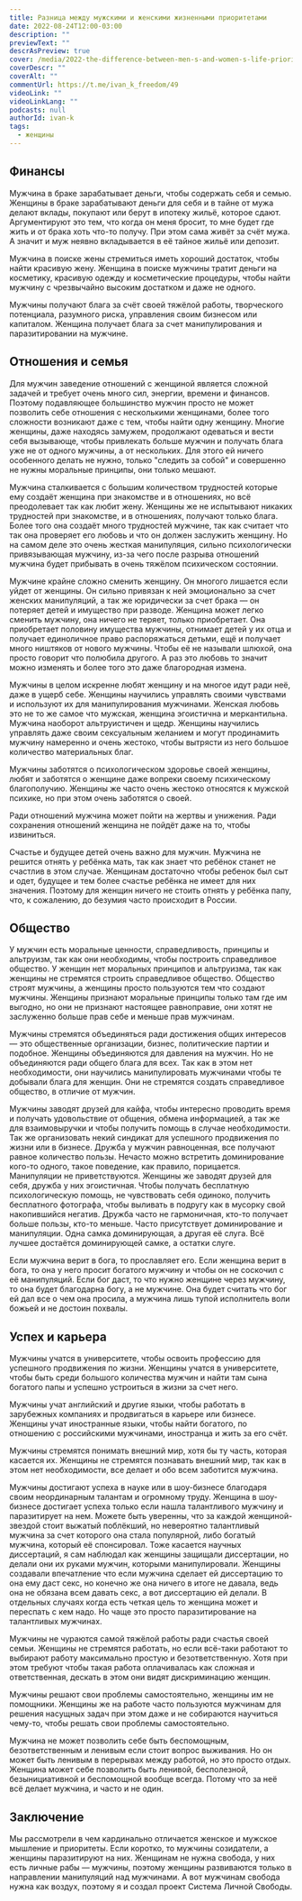 ```yaml
---
title: Разница между мужскими и женскими жизненными приоритетами
date: 2022-08-24T12:00-03:00
description: ""
previewText: ""
descrAsPreview: true
cover: /media/2022-the-difference-between-men-s-and-women-s-life-priorities.jpg
coverDescr: ""
coverAlt: ""
commentUrl: https://t.me/ivan_k_freedom/49
videoLink: ""
videoLinkLang: ""
podcasts: null
authorId: ivan-k
tags:
  - женщины
---
```


## Финансы

Мужчина в браке зарабатывает деньги, чтобы содержать себя и семью.
Женщины в браке зарабатывают деньги для себя и в тайне от мужа делают вклады, покупают или берут в ипотеку жильё, которое сдают. Аргументируют это тем, что когда он меня бросит, то мне будет где жить и от брака хоть что-то получу. При этом сама живёт за счёт мужа. А значит и муж неявно вкладывается в её тайное жильё или депозит.

Мужчина в поиске жены стремиться иметь хороший достаток, чтобы найти красивую жену.
Женщина в поиске мужчины тратит деньги на косметику, красивую одежду и косметические процедуры, чтобы найти мужчину с чрезвычайно высоким достатком и даже не одного.

Мужчины получают блага за счёт своей тяжёлой работы, творческого потенциала, разумного риска, управления своим бизнесом или капиталом.
Женщина получает блага за счет манипулирования и паразитировании на мужчине.

## Отношения и семья

Для мужчин заведение отношений с женщиной является сложной задачей и требует очень много сил, энергии, времени и финансов. Поэтому подавляющее большинство мужчин просто не может позволить себе отношения с несколькими женщинами, более того сложности возникают даже с тем, чтобы найти одну женщину.
Многие женщины, даже находясь замужем, продолжают одеваться и вести себя вызывающе, чтобы привлекать больше мужчин и получать блага уже не от одного мужчины, а от нескольких. Для этого ей ничего особенного делать не нужно, только "следить за собой" и совершенно не нужны моральные принципы, они только мешают.

Мужчина сталкивается с большим количеством трудностей которые ему создаёт женщина при знакомстве и в отношениях, но всё преодолевает так как любит жену.
Женщины же не испытывают никаких трудностей при знакомстве, и в отношениях, получают только блага. Более того она создаёт много трудностей мужчине, так как считает что так она проверяет его любовь и что он должен заслужить женщину. Но на самом деле это очень жесткая манипуляция, сильно психологически привязывающая мужчину, из-за чего после разрыва отношений мужчина будет прибывать в очень тяжёлом психическом состоянии.

Мужчине крайне сложно сменить женщину. Он многого лишается если уйдет от женщины. Он сильно привязан к ней эмоционально за счет женских манипуляций, а так же юридически за счет брака — он потеряет детей и имущество при разводе.
Женщина может легко сменить мужчину, она ничего не теряет, только приобретает. Она приобретает половину имущества мужчины, отнимает детей у их отца и получает единоличное право распоряжаться детьми, ещё и получает много ништяков от нового мужчины. Чтобы её не называли шлюхой, она просто говорит что полюбила другого. А раз это любовь то значит можно изменять и более того это даже благородная измена.

Мужчины в целом искренне любят женщину и на многое идут ради неё, даже в ущерб себе.
Женщины научились управлять своими чувствами и используют их для манипулирования мужчинами. Женская любовь это не то же самое что мужская, женщина эгоистична и меркантильна. Мужчина наоборот альтруистичен и щедр. Женщины научились управлять даже своим сексуальным желанием и могут продинамить мужчину намеренно и очень жестоко, чтобы вытрясти из него большое количество материальных благ.

Мужчины заботятся о психологическом здоровье своей женщины, любят и заботятся о женщине даже вопреки своему психическому благополучию.
Женщины же часто очень жестоко относятся к мужской психике, но при этом очень заботятся о своей.

Ради отношений мужчина может пойти на жертвы и унижения.
Ради сохранения отношений женщина не пойдёт даже на то, чтобы извиниться.

Счастье и будущее детей очень важно для мужчин. Мужчина не решится отнять у ребёнка мать, так как знает что ребёнок станет не счастлив в этом случае.
Женщинам достаточно чтобы ребенок был сыт и одет, будущее и тем более счастье ребёнка не имеет для них значения. Поэтому для женщин ничего не стоить отнять у ребёнка папу, что, к сожалению, до безумия часто происходит в России.

## Общество

У мужчин есть моральные ценности, справедливость, принципы и альтруизм, так как они необходимы, чтобы построить справедливое общество.
У женщин нет моральных принципов и альтруизма, так как женщины не стремятся строить справедливое общество. Общество строят мужчины, а женщины просто пользуются тем что создают мужчины. Женщины признают моральные принципы только там где им выгодно, но они не признают настоящее равноправие, они хотят не заслуженно больше прав себе и меньше прав мужчинам.

Мужчины стремятся объединяться ради достижения общих интересов — это общественные организации, бизнес, политические партии и подобное.
Женщины объединяются для давления на мужчин. Но не объединяются ради общего блага для всех. Так как в этом нет необходимости, они научились манипулировать мужчинами чтобы те добывали блага для женщин. Они не стремятся создать справедливое общество, в отличие от мужчин.

Мужчины заводят друзей для кайфа, чтобы интересно проводить время и получать удовольствие от общения, обмена информацией, а так же для взаимовыручки и чтобы получить помощь в случае необходимости. Так же организовать некий синдикат для успешного продвижения по жизни или в бизнесе. Дружба у мужчин равноценная, все получают равное количество пользы. Нечасто можно встретить доминирование кого-то одного, такое поведение, как правило, порицается. Манипуляции не приветствуются.
Женщины же заводят друзей для себя, дружба у них эгоистичная. Чтобы получать бесплатную психологическую помощь, не чувствовать себя одиноко, получить бесплатного фотографа, чтобы выливать в подругу как в мусорку свой накопившийся негатив. Дружба часто не гармоничная, кто-то получает больше пользы, кто-то меньше. Часто присутствует доминирование и манипуляции. Одна самка доминирующая, а другая её слуга. Всё лучшее достаётся доминирующей самке, а остатки слуге.

Если мужчина верит в бога, то прославляет его.
Если женщина верит в бога, то она у него просит богатого мужчину и чтобы он не соскочил с её манипуляций. Если бог даст, то что нужно женщине через мужчину, то она будет благодарна богу, а не мужчине. Она будет считать что бог ей дал все о чем она просила, а мужчина лишь тупой исполнитель воли божьей и не достоин похвалы.

## Успех и карьера

Мужчины учатся в университете, чтобы освоить профессию для успешного продвижения по жизни.
Женщины учатся в университете, чтобы быть среди большого количества мужчин и найти там сына богатого папы и успешно устроиться в жизни за счет него.

Мужчины учат английский и другие языки, чтобы работать в зарубежных компаниях и продвигаться в карьере или бизнесе.
Женщины учат иностранные языки, чтобы найти богатого, по отношению с российскими мужчинами, иностранца и жить за его счёт.

Мужчины стремятся понимать внешний мир, хотя бы ту часть, которая касается их.
Женщины не стремятся познавать внешний мир, так как в этом нет необходимости, все делает и обо всем заботится мужчина.

Мужчины достигают успеха в науке или в шоу-бизнесе благодаря своим неординарным талантам и огромному труду.
Женщина в шоу-бизнесе достигает успеха только если нашла талантливого мужчину и паразитирует на нем. Можете быть уверенны, что за каждой женщиной-звездой стоит выжатый поблёкший, но невероятно талантливый мужчина за счет которого она стала популярной, либо богатый мужчина, который её спонсировал. Тоже касается научных диссертаций, я сам наблюдал как женщины защищали диссертации, но делали они их руками мужчин, которыми манипулировали. Женщины создавали впечатление что если мужчина сделает ей диссертацию то она ему даст секс, но конечно же она ничего в итоге не давала, ведь она не обязана всем давать секс, а вот диссертацию ей делали. В отдельных случаях когда есть четкая цель то женщина может и переспать с кем надо. Но чаще это просто паразитирование на талантливых мужчинах.

Мужчины не чураются самой тяжёлой работы ради счастья своей семьи.
Женщины не стремятся работать, но если всё-таки работают то выбирают работу максимально простую и безответственную. Хотя при этом требуют чтобы такая работа оплачивалась как сложная и ответственная, дескать в этом они видят дискриминацию женщин.

Мужчины решают свои проблемы самостоятельно, женщины им не помощники.
Женщины же на работе часто пользуются мужчинам для решения насущных задач при этом даже и не собираются научиться чему-то, чтобы решать свои проблемы самостоятельно.

Мужчина не может позволить себе быть беспомощным, безответственным и ленивым если стоит вопрос выживания. Но он может быть ленивым в перерывах между работой, но это просто отдых.
Женщина может себе позволить быть ленивой, бесполезной, безынициативной и беспомощной вообще всегда. Потому что за неё всё делает мужчина, и часто и не один.

## Заключение

Мы рассмотрели в чем кардинально отличается женское и мужское мышление и приоритеты. Если коротко, то мужчины созидатели, а женщины паразитируют на них. Женщинам не нужна свобода, у них есть личные рабы — мужчины, поэтому женщины развиваются только в направлении манипуляций над мужчинами. А вот мужчинам свобода нужна как воздух, поэтому я и создал проект Система Личной Свободы.
